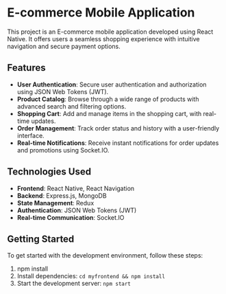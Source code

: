 # E-commerce Mobile Application

This project is an E-commerce mobile application developed using React Native. It offers users a seamless shopping experience with intuitive navigation and secure payment options.

## Features

- **User Authentication**: Secure user authentication and authorization using JSON Web Tokens (JWT).
- **Product Catalog**: Browse through a wide range of products with advanced search and filtering options.
- **Shopping Cart**: Add and manage items in the shopping cart, with real-time updates.
- **Order Management**: Track order status and history with a user-friendly interface.
- **Real-time Notifications**: Receive instant notifications for order updates and promotions using Socket.IO.

## Technologies Used

- **Frontend**: React Native, React Navigation
- **Backend**: Express.js, MongoDB
- **State Management**: Redux
- **Authentication**: JSON Web Tokens (JWT)
- **Real-time Communication**: Socket.IO

## Getting Started

To get started with the development environment, follow these steps:

1. npm install
2. Install dependencies: `cd myfrontend && npm install`
4. Start the development server: `npm start`


